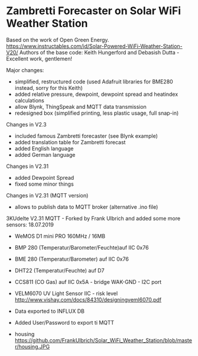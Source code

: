 # Zambretti Forecaster on Solar WiFi Weather Station
Based on the work of Open Green Energy.
https://www.instructables.com/id/Solar-Powered-WiFi-Weather-Station-V20/
Authors of the base code: Keith Hungerford and Debasish Dutta - Excellent work, gentlemen!

Major changes:
- simplified, restructured code (used Adafruit libraries for BME280 instead, sorry for this Keith)
- added relative pressure, dewpoint, dewpoint spread and heatindex calculations
- allow Blynk, ThingSpeak and MQTT data transmission
- redesigned box (simplified printing, less plastic usage, full snap-in)

Changes in V2.3
- included famous Zambretti forecaster (see Blynk example)
- added translation table for Zambretti forecast
- added English language
- added German language

Changes in V2.31
- added Dewpoint Spread
- fixed some minor things

Changes in V2.31 (MQTT version)
- allows to publish data to MQTT broker (alternative .ino file)

3KUdelte V2.31 MQTT - Forked by Frank Ulbrich and added some more sensors:
18.07.2019
- WeMOS D1 mini PRO 160MHz / 16MB
- BMP 280 (Temperatur/Barometer/Feuchte)auf IIC 0x76
- BME 280 (Temperatur/Barometer) auf IIC 0x76
- DHT22   (Temperatur/Feuchte) auf D7
- CCS811  (CO Gas) auf IIC 0x5A - bridge  WAK-GND - I2C port
- VELM6070 UV Light Sensor IIC - risk level http://www.vishay.com/docs/84310/designingveml6070.pdf

- Data exported to INFLUX DB
- Added User/Password to export ti MQTT
- housing https://github.com/FrankUlbrich/Solar_WiFi_Weather_Station/blob/master/housing.JPG
